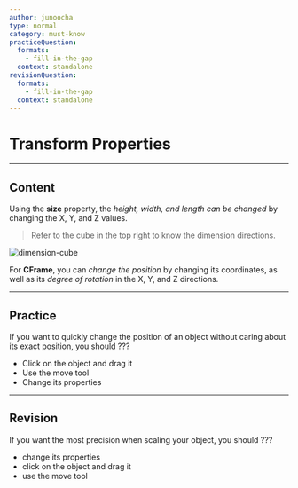 ```yaml
---
author: junoocha
type: normal
category: must-know
practiceQuestion:
  formats:
    - fill-in-the-gap
  context: standalone
revisionQuestion:
  formats:
    - fill-in-the-gap
  context: standalone
---
```


# Transform Properties

---

## Content

Using the **size** property, the *height, width, and length can be changed* by changing the X, Y, and Z values. 

> Refer to the cube in the top right to know the dimension directions.

![dimension-cube](https://img.enkipro.com/c7172b7ad986932ab0b6493ef59b1cfc.png)

For **CFrame**, you can *change the position* by changing its coordinates, as well as its *degree of rotation* in the X, Y, and Z directions.


---

## Practice

If you want to quickly change the position of an object without caring about its exact position, you should ???

- Click on the object and drag it
- Use the move tool
- Change its properties

---

## Revision

If you want the most precision when scaling your object, you should ???

- change its properties
- click on the object and drag it
- use the move tool


